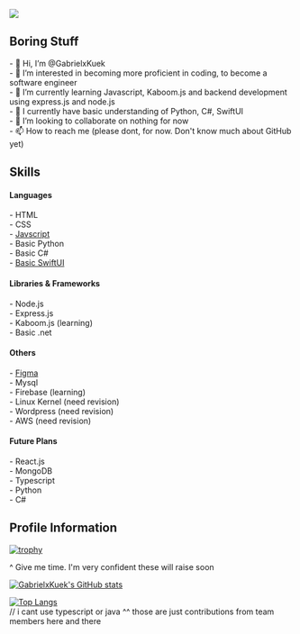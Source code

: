 ![](https://komarev.com/ghpvc/?username=GabrielxKuek&style=flat-square)

<h2>Boring Stuff</h2>
- 👋 Hi, I’m @GabrielxKuek<br>
- 👀 I’m interested in becoming more proficient in coding, to become a software engineer<br>
- 🌱 I’m currently learning Javascript, Kaboom.js and backend development using express.js and node.js<br>
- 🐲 I currently have basic understanding of Python, C#, SwiftUI<br>
- 💞️ I’m looking to collaborate on nothing for now<br>
- 📫 How to reach me (please dont, for now. Don't know much about GitHub yet)<br>

<h2>Skills</h2>
<h4>Languages</h4>
<div>
- HTML <br>
- CSS<br>
- <a href="https://github.com/GabrielxKuek/Kaboom-Platformer">Javscript</a><br>
- Basic Python<br>
- Basic C#<br>
- <a href="https://github.com/GabrielxKuek/Nest/tree/App-Branch">Basic SwiftUI</a><br>
</div>

<h4>Libraries & Frameworks</h4>
<div>
- Node.js<br>
- Express.js<br>
- Kaboom.js (learning)<br>
- Basic .net
</div>

<h4>Others</h4>
<div>
- <a href="https://www.figma.com/file/GUn59YdXXIvoGhZgvh0iEt/Mindful-Innovators---MindfulHacks?type=design&node-id=0-1&mode=design&t=gxh5edMdL14yj8kS-0">Figma</a> <br>
- Mysql<br>
- Firebase (learning)<br>
- Linux Kernel (need revision)<br>
- Wordpress (need revision)<br>
- AWS (need revision)<br>
</div>

<h4>Future Plans</h4>
<div>
- React.js<br>
- MongoDB<br>
- Typescript<br>
- Python<br>
- C#<br>
</div>

<h2>Profile Information</h2>

[![trophy](https://github-profile-trophy.vercel.app/?username=GabrielxKuek)](https://github.com/ryo-ma/github-profile-trophy)

^ Give me time. I'm very confident these will raise soon

[![GabrielxKuek's GitHub stats](https://github-readme-stats.vercel.app/api?username=GabrielxKuek)](https://github.com/anuraghazra/github-readme-stats)

[![Top Langs](https://github-readme-stats.vercel.app/api/top-langs/?username=GabrielxKuek)](https://github.com/anuraghazra/github-readme-stats)
<br>
// i cant use typescript or java ^^ those are just contributions from team members here and there
<!---
GabrielxKuek/GabrielxKuek is a ✨ special ✨ repository because its `README.md` (this file) appears on your GitHub profile.
You can click the Preview link to take a look at your changes.
--->
